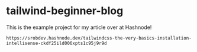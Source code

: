 # tailwind-beginner-blog

This is the example project for my article over at Hashnode!

`https://srobdev.hashnode.dev/tailwindcss-the-very-basics-installation-intellisense-ckdf25ild006xpts1c95j9r9d`
